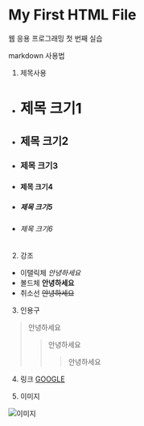 # My First HTML File

웹 응용 프로그래밍 첫 번째 실습

markdown 사용법

1. 제목사용
* # 제목 크기1
* ## 제목 크기2
* ### 제목 크기3
* #### 제목 크기4
* ##### 제목 크기5
* ###### 제목 크기6

2. 강조
* 이탤릭체 *안녕하세요*
* 볼드체 **안녕하세요**
* 취소선 ~~안녕하세요~~

3. 인용구
>안녕하세요
>>안녕하세요
>>>안녕하세요

4. 링크
[GOOGLE](https://google.com)

5. 이미지

![이미지](https://search.pstatic.net/common/?src=http%3A%2F%2Fblogfiles.naver.net%2F20120408_182%2Fitgirlbag_1333867884575ErNGe_JPEG%2F%25A4%25A911.jpg&type=b400)